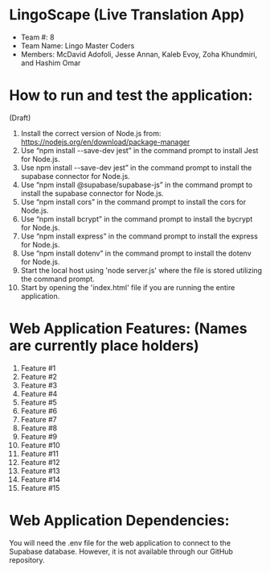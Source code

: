 # LingoScape (Live Translation App) 
- Team #: 8
- Team Name: Lingo Master Coders
- Members: McDavid Adofoli, Jesse Annan, Kaleb Evoy, Zoha Khundmiri, and Hashim Omar
  
# How to run and test the application:
(Draft)
1. Install the correct version of Node.js from: https://nodejs.org/en/download/package-manager 
2. Use “npm install --save-dev jest” in the command prompt to install Jest for Node.js. 
3. Use npm install --save-dev jest” in the command prompt to install the supabase connector for Node.js. 
4. Use “npm install @supabase/supabase-js” in the command prompt to install the supabase connector for Node.js. 
5. Use “npm install cors” in the command prompt to install the cors for Node.js. 
6. Use “npm install bcrypt” in the command prompt to install the bycrypt for Node.js. 
7. Use “npm install express” in the command prompt to install the express for Node.js. 
8. Use “npm install dotenv” in the command prompt to install the dotenv for Node.js. 
9. Start the local host using 'node server.js' where the file is stored utilizing the command prompt.
10. Start by opening the 'index.html' file if you are running the entire application.

# Web Application Features: (Names are currently place holders)
1. Feature #1
2. Feature #2
3. Feature #3
4. Feature #4
5. Feature #5
6. Feature #6
7. Feature #7
8. Feature #8
9. Feature #9
10. Feature #10
11. Feature #11
12. Feature #12
13. Feature #13
14. Feature #14
15. Feature #15
    
# Web Application Dependencies:
You will need the .env file for the web application to connect to the Supabase database. However, it is not available through our GitHub repository. 
